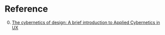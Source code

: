 # Reference

0. [The cybernetics of design: A brief introduction to Applied Cybernetics in UX](https://uxdesign.cc/the-cybernetics-of-design-d9e967c7f256)


